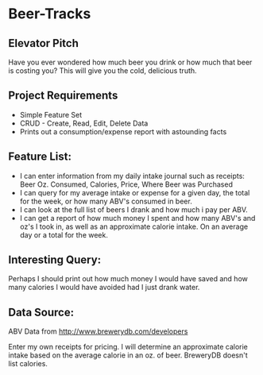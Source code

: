 # Beer-Tracks

## Elevator Pitch

Have you ever wondered how much beer you drink or how much that beer is costing you? This will give you the cold, delicious truth.

## Project Requirements

  * Simple Feature Set
  * CRUD - Create, Read, Edit, Delete Data
  * Prints out a consumption/expense report with astounding facts

## Feature List:

   * I can enter information from my daily intake journal such as receipts: Beer Oz. Consumed, Calories, Price, Where Beer was Purchased
   * I can query for my average intake or expense for a given day, the total for the week, or how many ABV's consumed in beer.
   * I can look at the full list of beers I drank and how much i pay per ABV.
   * I can get a report of how much money I spent and how many ABV's and oz's I took in, as well as an approximate calorie intake. On an average day or a total for the week.

## Interesting Query:

Perhaps I should print out how much money I would have saved and how many calories I would have avoided had I just drank water.

## Data Source:

ABV Data from http://www.brewerydb.com/developers

Enter my own receipts for pricing.
I will determine an approximate calorie intake based on the average calorie in an oz. of beer. BreweryDB doesn't list calories.

